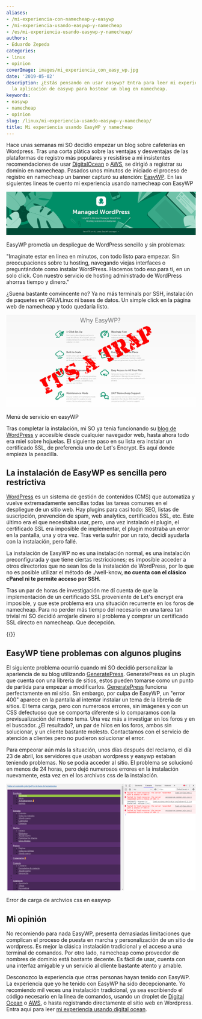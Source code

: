 ```yaml
---
aliases:
- /mi-experiencia-con-namecheap-y-easywp
- /mi-experiencia-usando-easywp-y-namecheap
- /es/mi-experiencia-usando-easywp-y-namecheap/
authors:
- Eduardo Zepeda
categories:
- linux
- opinion
coverImage: images/mi_experiencia_con_easy_wp.jpg
date: '2019-05-02'
description: ¿Estás pensando en usar easywp? Entra para leer mi experiencia usando
  la aplicación de easywp para hostear un blog en namecheap.
keywords:
- easywp
- namecheap
- opinion
slug: /linux/mi-experiencia-usando-easywp-y-namecheap/
title: Mi experiencia usando EasyWP y namecheap
---
```


Hace unas semanas mi SO decidió empezar un blog sobre cafeterías en Wordpress. Tras una corta plática sobre las ventajas y desventajas de las plataformas de registro más populares y resistirse a mi insistentes recomendaciones de usar [DigitalOcean](https://m.do.co/c/a22240ebb8e7#?) o [AWS](https://aws.amazon.com/#?), se dirigió a registrar su dominio en namecheap. Pasados unos minutos de iniciado el proceso de registro en namecheap un banner capturó su atención: [EasyWP](https://www.easywp.com/#?). En las siguientes lineas te cuento mi experiencia usando namecheap con EasyWP

![Imagen publicitaria de easywp](images/EasyWP.png)

EasyWP prometía un despliegue de WordPress sencillo y sin problemas:

"Imagínate estar en linea en minutos, con todo listo para empezar. Sin preocupaciones sobre tu hosting, navegando viejas interfaces o preguntándote como instalar WordPress. Hacemos todo eso para ti, en un solo click. Con nuestro servicio de hosting administrado de WordPress ahorras tiempo y dinero."

¿Suena bastante convincente no? Ya no más terminals por SSH, instalación de paquetes en GNU/Linux ni bases de datos. Un simple click en la página web de namecheap y todo quedaría listo.

![El menu del servicio en namecheap](images/whyEasyWP.jpg)

Menú de servicio en easyWP

Tras completar la instalación, mi SO ya tenia funcionando su [blog de WordPress](https://latteporlaciudad.com/#?) y accesible desde cualquier navegador web, hasta ahora todo era miel sobre hojuelas. El siguiente paso en su lista era instalar un certificado SSL, de preferencia uno de Let's Encrypt. Es aquí donde empieza la pesadilla.

## La instalación de EasyWP es sencilla pero restrictiva

[WordPress](https://wordpress.org/#?) es un sistema de gestión de contenidos (CMS) que automatiza y vuelve extremadamente sencillas todas las tareas comunes en el despliegue de un sitio web. Hay plugins para casi todo: SEO, listas de suscripción, prevención de spam, web analytics, certificados SSL, etc. Este último era el que necesitaba usar, pero, una vez instalado el plugin, el certificado SSL era imposible de implementar, el plugin mostraba un error en la pantalla, una y otra vez. Tras verla sufrir por un rato, decidí ayudarla con la instalación, pero fallé.

La instalación de EasyWP no es una instalación normal, es una instalación preconfigurada y que tiene ciertas restricciones; es imposible acceder a otros directorios que no sean los de la instalación de WordPress, por lo que no es posible utilizar el método de ./well-know, **no cuenta con el clásico cPanel ni te permite acceso por SSH.**

Tras un par de horas de investigación me dí cuenta de que la implementación de un certificado SSL proveniente de Let's encrypt era imposible, y que este problema era una situación recurrente en los foros de namecheap. Para no perder más tiempo del necesario en una tarea tan trivial mi SO decidió arrojarle dinero al problema y comprar un certificado SSL directo en namecheap. Que decepción.

{{<ad>}}

## EasyWP tiene problemas con algunos plugins

El siguiente problema ocurrió cuando mi SO decidió personalizar la apariencia de su blog utilizando [GeneratePress](https://generatepress.com/?ref=2020#?). GeneratePress es un plugin que cuenta con una libreria de sitios, estos pueden tomarse como un punto de partida para empezar a modificarlos. [GeneratePress](https://generatepress.com/?ref=2020#?) funciona perfectamente en mi sitio. Sin embargo, por culpa de EasyWP, un "error 400" aparece en la pantalla al intentar instalar un tema de la libreria de sitios. El tema carga, pero con numerosos errores, sin imágenes y con un CSS defectuoso que se comporta diferente si lo comparamos con la previsualización del mismo tema. Una vez más a investigar en los foros y en el buscador. ¿El resultado?, un par de hilos en los foros, ambos sin solucionar, y un cliente bastante molesto. Contactamos con el servicio de atención a clientes pero no pudieron solucionar el error.

Para empeorar aún más la situación, unos días después del reclamo, el día 23 de abril, los servidores que usaban wordpress y easywp estaban teniendo problemas. No se podía acceder al sitio. El problema se solucionó en menos de 24 horas, pero dejó numerosos errores en la instalación nuevamente, esta vez en el los archivos css de la instalación.

![Problema de carga de archivos css en easywp](images/errorEasywpNamecheap.png)

Error de carga de archvios css en easywp

## Mi opinión

No recomiendo para nada EasyWP, presenta demasiadas limitaciones que complican el proceso de puesta en marcha y personalización de un sitio de wordpress. Es mejor la clásica instalación tradicional y el acceso a una terminal de comandos. Por otro lado, namecheap como proveedor de nombres de dominio está bastante decente. Es fácil de usar, cuenta con una interfaz amigable y un servicio al cliente bastante atento y amable.

Desconozco la experiencia que otras personas hayan tenido con EasyWP. La experiencia que yo he tenido con EasyWP ha sido decepcionante. Yo recomiendo mil veces una instalación tradicional, ya sea escribiendo el código necesario en la linea de comandos, usando un droplet de [Digital Ocean](https://m.do.co/c/a22240ebb8e7#?) o [AWS](https://aws.amazon.com/#?), o hasta registrando directamente el sitio web en Wordpress. Entra aquí para leer [mi experiencia usando digital ocean](/es/software-architecture/digital-ocean-analisis-y-mi-experiencia-como-usuario/).